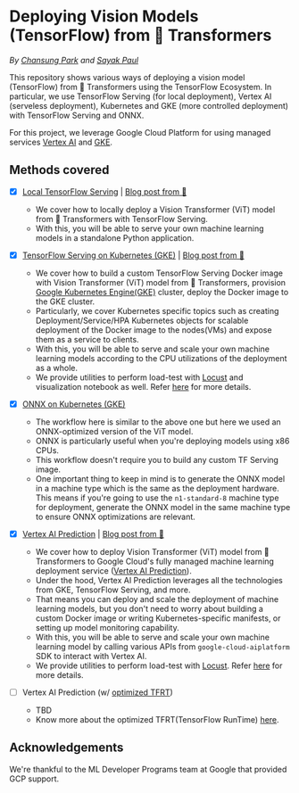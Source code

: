 # Deploying Vision Models (TensorFlow) from 🤗 Transformers

_By [Chansung Park](https://github.com/deep-diver) and [Sayak Paul](https://github.com/sayakpaul)_

This repository shows various ways of deploying a vision model (TensorFlow) from 🤗 Transformers using the TensorFlow Ecosystem. In particular, we use TensorFlow Serving (for local deployment), Vertex AI (serveless deployment), Kubernetes and GKE (more controlled deployment) with TensorFlow Serving and ONNX.

For this project, we leverage Google Cloud Platform for using managed services [Vertex AI](https://cloud.google.com/vertex-ai) and [GKE](https://cloud.google.com/kubernetes-engine). 

## Methods covered

- [x] [Local TensorFlow Serving](https://github.com/sayakpaul/deploy-hf-tf-vision-models/blob/main/hf_vision_model_tfserving.ipynb) | [Blog post from 🤗](https://huggingface.co/blog/tf-serving-vision)
  - We cover how to locally deploy a Vision Transformer (ViT) model from 🤗 Transformers with TensorFlow Serving. 
  - With this, you will be able to serve your own machine learning models in a standalone Python application.

- [x] [TensorFlow Serving on Kubernetes (GKE)](https://github.com/sayakpaul/deploy-hf-tf-vision-models/tree/main/hf_vision_model_tfserving_gke) | [Blog post from 🤗](https://huggingface.co/blog/deploy-tfserving-kubernetes)
  - We cover how to build a custom TensorFlow Serving Docker image with Vision Transformer (ViT) model from 🤗 Transformers, provision [Google Kubernetes Engine(GKE)]((https://cloud.google.com/kubernetes-engine)) cluster, deploy the Docker image to the GKE cluster.
  - Particularly, we cover Kubernetes specific topics such as creating Deployment/Service/HPA Kubernetes objects for scalable deployment of the Docker image to the nodes(VMs) and expose them as a service to clients.
  - With this, you will be able to serve and scale your own machine learning models according to the CPU utilizations of the deployment as a whole.
  - We provide utilities to perform load-test with [Locust](https://locust.io/) and visualization notebook as well. Refer [here](./hf_vision_model_tfserving_gke/locust) for more details.

- [x] [ONNX on Kubernetes (GKE)](https://github.com/sayakpaul/deploy-hf-tf-vision-models/tree/main/hf_vision_model_onnx_gke)
  - The workflow here is similar to the above one but here we used an ONNX-optimized version of the ViT model. 
  - ONNX is particularly useful when you're deploying models using x86 CPUs. 
  - This workflow doesn't require you to build any custom TF Serving image. 
  - One important thing to keep in mind is to generate the ONNX model in a machine type which is the same as the deployment hardware. This means if you're going to use the `n1-standard-8` machine type for deployment, generate the ONNX model in the same machine type to ensure ONNX optimizations are relevant. 

- [x] [Vertex AI Prediction](https://github.com/sayakpaul/deploy-hf-tf-vision-models/tree/main/hf_vision_model_vertex_ai) | [Blog post from 🤗](https://huggingface.co/blog/deploy-vertex-ai)
  - We cover how to deploy Vision Transformer (ViT) model from 🤗 Transformers to Google Cloud's fully managed machine learning deployment service ([Vertex AI Prediction]((https://cloud.google.com/vertex-ai/docs/predictions/getting-predictions))). 
  - Under the hood, Vertex AI Prediction leverages all the technologies from GKE, TensorFlow Serving, and more. 
  - That means you can deploy and scale the deployment of machine learning models, but you don't need to worry about building a custom Docker image or writing Kubernetes-specific manifests, or setting up model monitoring capability.
  - With this, you will be able to serve and scale your own machine learning model by calling various APIs from `google-cloud-aiplatform` SDK to interact with Vertex AI. 
  - We provide utilities to perform load-test with [Locust](https://locust.io/). Refer [here](./hf_vision_model_vertex_ai/locust) for more details.

- [ ] Vertex AI Prediction (w/ [optimized TFRT](https://cloud.google.com/vertex-ai/docs/predictions/optimized-tensorflow-runtime))
  - TBD
  - Know more about the optimized TFRT(TensorFlow RunTime) [here](https://github.com/tensorflow/runtime).

## Acknowledgements

We're thankful to the ML Developer Programs team at Google that provided GCP support. 
